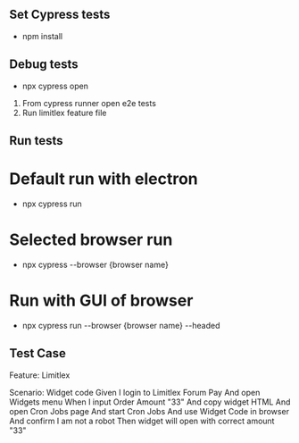 ## Set Cypress tests
- npm install

## Debug tests
- npx cypress open
1. From cypress runner open e2e tests
2. Run limitlex feature file


## Run tests

# Default run with electron
- npx cypress run

# Selected browser run
- npx cypress --browser {browser name}

# Run with GUI of browser
- npx cypress run --browser {browser name} --headed

## Test Case
Feature: Limitlex

  Scenario: Widget code
    Given I login to Limitlex Forum Pay
    And open Widgets menu
    When I input Order Amount "33"
    And copy widget HTML
    And open Cron Jobs page
    And start Cron Jobs
    And use Widget Code in browser
    And confirm I am not a robot
    Then widget will open with correct amount "33"

